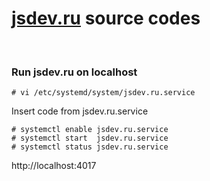 # [jsdev.ru](https://jsdev.ru) source codes

<br/>

### Run jsdev.ru on localhost

    # vi /etc/systemd/system/jsdev.ru.service

Insert code from jsdev.ru.service
    
    # systemctl enable jsdev.ru.service
    # systemctl start  jsdev.ru.service
    # systemctl status jsdev.ru.service


http://localhost:4017